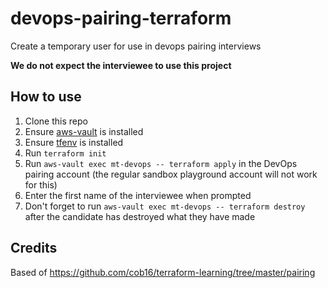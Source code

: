 # devops-pairing-terraform
Create a temporary user for use in devops pairing interviews

**We do not expect the interviewee to use this project**

## How to use
1. Clone this repo
2. Ensure [aws-vault](https://github.com/madetech/handbook/blob/main/guides/cloud/aws_sandbox.md#cli-usage-1) is installed
3. Ensure [tfenv](https://github.com/tfutils/tfenv) is installed
4. Run `terraform init`
5. Run `aws-vault exec mt-devops -- terraform apply` in the DevOps pairing account (the regular sandbox playground account will not work for this)
6. Enter the first name of the interviewee when prompted
7. Don't forget to run `aws-vault exec mt-devops -- terraform destroy` after the candidate has destroyed what they have made

## Credits
Based of https://github.com/cob16/terraform-learning/tree/master/pairing
